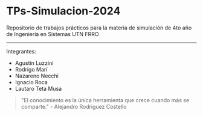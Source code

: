 #  TPs-Simulacion-2024
Repositorio de trabajos prácticos para la materia de simulación de 4to año de Ingeniería en Sistemas UTN FRRO

****

Integrantes:
- Agustín Luzzini
- Rodrigo Marí
- Nazareno Necchi
- Ignacio Roca
- Lautaro Teta Musa

> "El conocimiento es la única herramienta que crece cuando más se comparte." - Alejandro Rodriguez Costello
